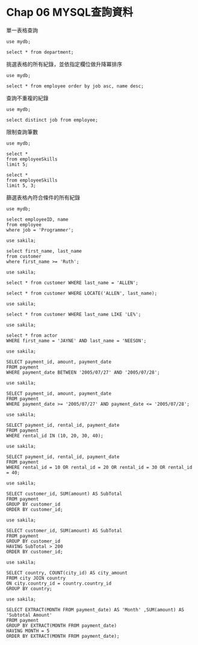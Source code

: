
# Chap 06 MYSQL查詢資料

單一表格查詢
```mysql
use mydb;

select * from department;
```

挑選表格的所有紀錄，並依指定欄位做升降冪排序
```mysql
use mydb;

select * from employee order by job asc, name desc;
```

查詢不重複的紀錄
```mysql
use mydb;

select distinct job from employee;
```

限制查詢筆數
```mysql
use mydb;

select *
from employeeSkills
limit 5;

select *
from employeeSkills
limit 5, 3;
```

篩選表格內符合條件的所有紀錄
```mysql
use mydb;

select employeeID, name 
from employee 
where job = 'Programmer';
```

```mysql
use sakila;

select first_name, last_name 
from customer 
where first_name >= 'Ruth';
```

```mysql
use sakila;

select * from customer WHERE last_name = 'ALLEN';

select * from customer WHERE LOCATE('ALLEN', last_name);
```

```mysql
use sakila;

select * from customer WHERE last_name LIKE 'LE%';
```

```mysql
use sakila;

select * from actor
WHERE first_name = 'JAYNE' AND last_name = 'NEESON';
```

```mysql
use sakila;

SELECT payment_id, amount, payment_date
FROM payment
WHERE payment_date BETWEEN '2005/07/27' AND '2005/07/28';
```

```mysql
use sakila;

SELECT payment_id, amount, payment_date
FROM payment
WHERE payment_date >= '2005/07/27' AND payment_date <= '2005/07/28';
```

```mysql
use sakila;

SELECT payment_id, rental_id, payment_date
FROM payment
WHERE rental_id IN (10, 20, 30, 40);
```
```mysql
use sakila;

SELECT payment_id, rental_id, payment_date
FROM payment
WHERE rental_id = 10 OR rental_id = 20 OR rental_id = 30 OR rental_id = 40;
```

```mysql
use sakila;

SELECT customer_id, SUM(amount) AS SubTotal
FROM payment
GROUP BY customer_id
ORDER BY customer_id;
```

```mysql
use sakila;

SELECT customer_id, SUM(amount) AS SubTotal
FROM payment
GROUP BY customer_id
HAVING SubTotal > 200
ORDER BY customer_id;
```

```mysql
use sakila;

SELECT country, COUNT(city_id) AS city_amount
FROM city JOIN country 
ON city.country_id = country.country_id
GROUP BY country;
```

```mysql
use sakila;

SELECT EXTRACT(MONTH FROM payment_date) AS 'Month' ,SUM(amount) AS 'Subtotal Amount' 
FROM payment
GROUP BY EXTRACT(MONTH FROM payment_date)
HAVING MONTH = 5
ORDER BY EXTRACT(MONTH FROM payment_date);
```
